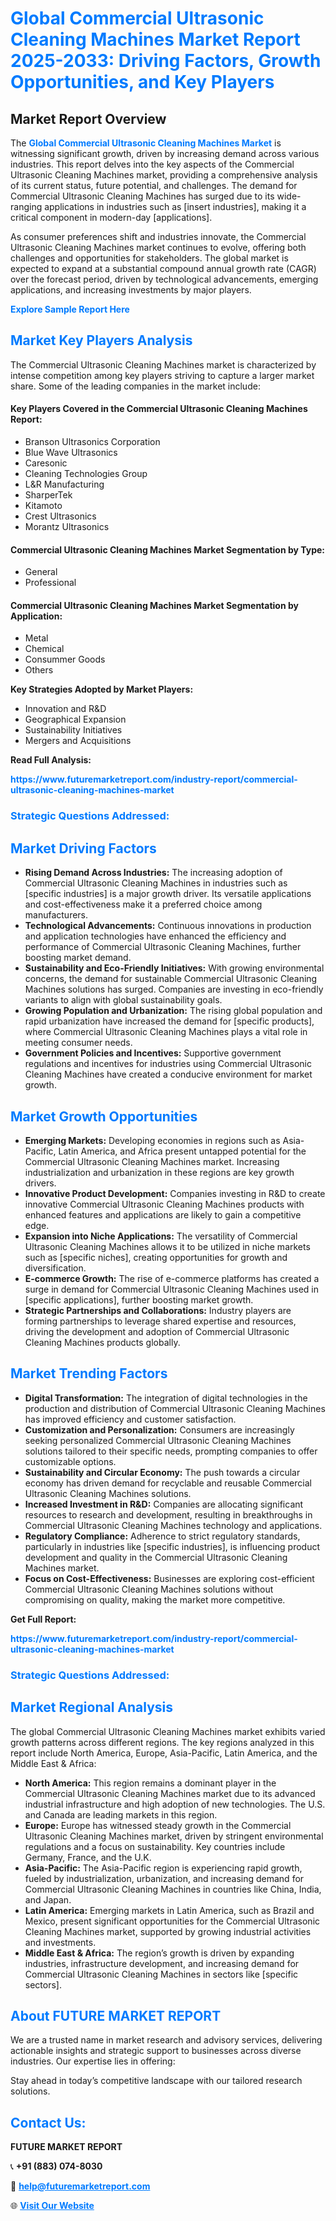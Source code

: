 <h1 style="color: #007BFF;">Global Commercial Ultrasonic Cleaning Machines Market Report 2025-2033: Driving Factors, Growth Opportunities, and Key Players</h1>

<section id="overview">
<h2>Market Report Overview</h2>
<p>The <a href="https://www.futuremarketreport.com/industry-report/commercial-ultrasonic-cleaning-machines-market" style="color: #007BFF; text-decoration: none;"><strong>Global Commercial Ultrasonic Cleaning Machines Market</strong></a> is witnessing significant growth, driven by increasing demand across various industries. This report delves into the key aspects of the Commercial Ultrasonic Cleaning Machines market, providing a comprehensive analysis of its current status, future potential, and challenges. The demand for Commercial Ultrasonic Cleaning Machines has surged due to its wide-ranging applications in industries such as [insert industries], making it a critical component in modern-day [applications].</p>
<p>As consumer preferences shift and industries innovate, the Commercial Ultrasonic Cleaning Machines market continues to evolve, offering both challenges and opportunities for stakeholders. The global market is expected to expand at a substantial compound annual growth rate (CAGR) over the forecast period, driven by technological advancements, emerging applications, and increasing investments by major players.</p>
</section>

<section id="overview">
<p><a href="https://www.futuremarketreport.com/request-sample/reportId=86233" style="color: #007BFF; text-decoration: none;"><strong>Explore Sample Report Here</strong></a></p>
</section>

<section id="key-players">
<h2 style="color: #007BFF;">Market Key Players Analysis</h2>
<p>The Commercial Ultrasonic Cleaning Machines market is characterized by intense competition among key players striving to capture a larger market share. Some of the leading companies in the market include:</p>
<h4>Key Players Covered in the Commercial Ultrasonic Cleaning Machines Report:</h4>
<ul><li>Branson Ultrasonics Corporation</li><li>Blue Wave Ultrasonics</li><li>Caresonic</li><li>Cleaning Technologies Group</li><li>L&amp;R Manufacturing</li><li>SharperTek</li><li>Kitamoto</li><li>Crest Ultrasonics</li><li>Morantz Ultrasonics</li></ul>
<h4>Commercial Ultrasonic Cleaning Machines Market Segmentation by Type:</h4>
<ul><li>General</li><li>Professional</li></ul>

<h4>Commercial Ultrasonic Cleaning Machines Market Segmentation by Application:</h4>
<ul><li>Metal</li><li>Chemical</li><li>Consummer Goods</li><li>Others</li></ul>
<p><strong>Key Strategies Adopted by Market Players:</strong></p>
<ul>
<li>Innovation and R&D</li>
<li>Geographical Expansion</li>
<li>Sustainability Initiatives</li>
<li>Mergers and Acquisitions</li>
</ul>
</section>

<section>
<p><strong>Read Full Analysis: </strong></p><a href="https://www.futuremarketreport.com/industry-report/commercial-ultrasonic-cleaning-machines-market" style="color: #007BFF; text-decoration: none;"><strong>https://www.futuremarketreport.com/industry-report/commercial-ultrasonic-cleaning-machines-market</strong></a>
<h3 style="color: #007BFF;">Strategic Questions Addressed:</h3>
</section>

<section id="driving-factors">
<h2 style="color: #007BFF;">Market Driving Factors</h2>
<ul>
<li><strong>Rising Demand Across Industries:</strong> The increasing adoption of Commercial Ultrasonic Cleaning Machines in industries such as [specific industries] is a major growth driver. Its versatile applications and cost-effectiveness make it a preferred choice among manufacturers.</li>
<li><strong>Technological Advancements:</strong> Continuous innovations in production and application technologies have enhanced the efficiency and performance of Commercial Ultrasonic Cleaning Machines, further boosting market demand.</li>
<li><strong>Sustainability and Eco-Friendly Initiatives:</strong> With growing environmental concerns, the demand for sustainable Commercial Ultrasonic Cleaning Machines solutions has surged. Companies are investing in eco-friendly variants to align with global sustainability goals.</li>
<li><strong>Growing Population and Urbanization:</strong> The rising global population and rapid urbanization have increased the demand for [specific products], where Commercial Ultrasonic Cleaning Machines plays a vital role in meeting consumer needs.</li>
<li><strong>Government Policies and Incentives:</strong> Supportive government regulations and incentives for industries using Commercial Ultrasonic Cleaning Machines have created a conducive environment for market growth.</li>
</ul>
</section>

<section id="growth-opportunities">
<h2 style="color: #007BFF;">Market Growth Opportunities</h2>
<ul>
<li><strong>Emerging Markets:</strong> Developing economies in regions such as Asia-Pacific, Latin America, and Africa present untapped potential for the Commercial Ultrasonic Cleaning Machines market. Increasing industrialization and urbanization in these regions are key growth drivers.</li>
<li><strong>Innovative Product Development:</strong> Companies investing in R&D to create innovative Commercial Ultrasonic Cleaning Machines products with enhanced features and applications are likely to gain a competitive edge.</li>
<li><strong>Expansion into Niche Applications:</strong> The versatility of Commercial Ultrasonic Cleaning Machines allows it to be utilized in niche markets such as [specific niches], creating opportunities for growth and diversification.</li>
<li><strong>E-commerce Growth:</strong> The rise of e-commerce platforms has created a surge in demand for Commercial Ultrasonic Cleaning Machines used in [specific applications], further boosting market growth.</li>
<li><strong>Strategic Partnerships and Collaborations:</strong> Industry players are forming partnerships to leverage shared expertise and resources, driving the development and adoption of Commercial Ultrasonic Cleaning Machines products globally.</li>
</ul>
</section>

<section id="trending-factors">
<h2 style="color: #007BFF;">Market Trending Factors</h2>
<ul>
<li><strong>Digital Transformation:</strong> The integration of digital technologies in the production and distribution of Commercial Ultrasonic Cleaning Machines has improved efficiency and customer satisfaction.</li>
<li><strong>Customization and Personalization:</strong> Consumers are increasingly seeking personalized Commercial Ultrasonic Cleaning Machines solutions tailored to their specific needs, prompting companies to offer customizable options.</li>
<li><strong>Sustainability and Circular Economy:</strong> The push towards a circular economy has driven demand for recyclable and reusable Commercial Ultrasonic Cleaning Machines solutions.</li>
<li><strong>Increased Investment in R&D:</strong> Companies are allocating significant resources to research and development, resulting in breakthroughs in Commercial Ultrasonic Cleaning Machines technology and applications.</li>
<li><strong>Regulatory Compliance:</strong> Adherence to strict regulatory standards, particularly in industries like [specific industries], is influencing product development and quality in the Commercial Ultrasonic Cleaning Machines market.</li>
<li><strong>Focus on Cost-Effectiveness:</strong> Businesses are exploring cost-efficient Commercial Ultrasonic Cleaning Machines solutions without compromising on quality, making the market more competitive.</li>
</ul>
</section>

<section>
<p><strong>Get Full Report: </strong></p><a href="https://www.futuremarketreport.com/industry-report/commercial-ultrasonic-cleaning-machines-market" style="color: #007BFF; text-decoration: none;"><strong>https://www.futuremarketreport.com/industry-report/commercial-ultrasonic-cleaning-machines-market</strong></a>
<h3 style="color: #007BFF;">Strategic Questions Addressed:</h3>
</section>


<section id="regional-analysis">
<h2 style="color: #007BFF;">Market Regional Analysis</h2>
<p>The global Commercial Ultrasonic Cleaning Machines market exhibits varied growth patterns across different regions. The key regions analyzed in this report include North America, Europe, Asia-Pacific, Latin America, and the Middle East & Africa:</p>
<ul>
<li><strong>North America:</strong> This region remains a dominant player in the Commercial Ultrasonic Cleaning Machines market due to its advanced industrial infrastructure and high adoption of new technologies. The U.S. and Canada are leading markets in this region.</li>
<li><strong>Europe:</strong> Europe has witnessed steady growth in the Commercial Ultrasonic Cleaning Machines market, driven by stringent environmental regulations and a focus on sustainability. Key countries include Germany, France, and the U.K.</li>
<li><strong>Asia-Pacific:</strong> The Asia-Pacific region is experiencing rapid growth, fueled by industrialization, urbanization, and increasing demand for Commercial Ultrasonic Cleaning Machines in countries like China, India, and Japan.</li>
<li><strong>Latin America:</strong> Emerging markets in Latin America, such as Brazil and Mexico, present significant opportunities for the Commercial Ultrasonic Cleaning Machines market, supported by growing industrial activities and investments.</li>
<li><strong>Middle East & Africa:</strong> The region’s growth is driven by expanding industries, infrastructure development, and increasing demand for Commercial Ultrasonic Cleaning Machines in sectors like [specific sectors].</li>
</ul>
</section>

<footer>
<h2 style="color: #007BFF;">About FUTURE MARKET REPORT</h2>
<p>We are a trusted name in market research and advisory services, delivering actionable insights and strategic support to businesses across diverse industries. Our expertise lies in offering:</p>

<p>Stay ahead in today’s competitive landscape with our tailored research solutions.</p>

<h2 style="color: #007BFF;">Contact Us:</h2>
<p><strong>FUTURE MARKET REPORT</strong></p>
<p>📞 <strong>+91 (883) 074-8030</strong></p>
<p>📧 <strong><a href="mailto:help@futuremarketreport.com" style="color: #007BFF;">help@futuremarketreport.com</a></strong></p>
<p>🌐 <strong><a href="https://www.futuremarketreport.com/" style="color: #007BFF;">Visit Our Website</a></strong></p>
</footer>